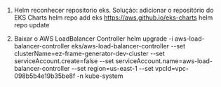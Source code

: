 1. Helm reconhecer repositorio eks. Solução: adicionar o repositório do EKS Charts
helm repo add eks https://aws.github.io/eks-charts
helm repo update

2. Baixar o AWS LoadBalancer Controller 
helm upgrade -i aws-load-balancer-controller eks/aws-load-balancer-controller --set clusterName=ez-frame-generator-dev-cluster --set serviceAccount.create=false --set serviceAccount.name=aws-load-balancer-controller --set region=us-east-1 --set vpcId=vpc-098b5b4e19b35be8f -n kube-system
